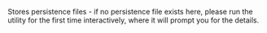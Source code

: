 Stores persistence files - if no persistence file exists here, please run the utility for the first time interactively, where it will prompt you for the details.
